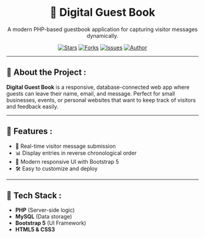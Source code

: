 <div align="center">
  <h1>📘 Digital Guest Book</h1>
  <p>A modern PHP-based guestbook application for capturing visitor messages dynamically.</p>
  <p>
    <a href="https://github.com/ArielSltty/Digital-Guest-Book/stargazers"><img alt="Stars" src="https://img.shields.io/github/stars/ArielSltty/Digital-Guest-Book?style=flat-square"></a>
    <a href="https://github.com/ArielSltty/Digital-Guest-Book/network/members"><img alt="Forks" src="https://img.shields.io/github/forks/ArielSltty/Digital-Guest-Book?style=flat-square"></a>
    <a href="https://github.com/ArielSltty/Digital-Guest-Book/issues"><img alt="Issues" src="https://img.shields.io/github/issues/ArielSltty/Digital-Guest-Book?style=flat-square"></a>
    <a href="https://github.com/ArielSltty"><img alt="Author" src="https://img.shields.io/badge/Made%20by-ArielSltty-blue?style=flat-square"></a>
  </p>
</div>

---

## 📌 About the Project :

**Digital Guest Book** is a responsive, database-connected web app where guests can leave their name, email, and message. Perfect for small businesses, events, or personal websites that want to keep track of visitors and feedback easily.

---

## 🚀 Features :

- 📩 Real-time visitor message submission
- 📊 Display entries in reverse chronological order
- 🎨 Modern responsive UI with Bootstrap 5
- 🛠️ Easy to customize and deploy

---

## 🧰 Tech Stack :

- **PHP** (Server-side logic)
- **MySQL** (Data storage)
- **Bootstrap 5** (UI Framework)
- **HTML5 & CSS3**

